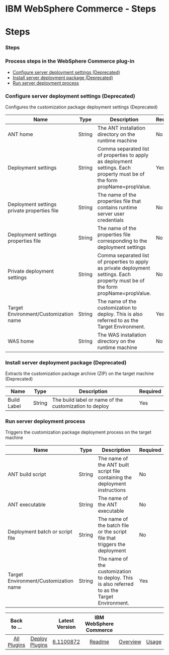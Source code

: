 
IBM WebSphere Commerce - Steps
==============================

# Steps



### Steps




 



### Process steps in the WebSphere Commerce plug-in


* [Configure server deployment settings (Deprecated)](#configure_server_deployment_settings_(deprecated))
* [Install server deployment package (Deprecated)](#install_server_deployment_package_(deprecated))
* [Run server deployment process](#run_server_deployment_process)




### Configure server deployment settings (Deprecated)


Configures the customization package deployment settings (Deprecated)




| Name | Type | Description | Required |
| --- | --- | --- | --- |
| ANT home | String | The ANT installation directory on the runtime machine | No |
| Deployment settings | String | Comma separated list of properties to apply as deployment settings. Each property must be of the form propName=propValue. | Yes |
| Deployment settings private properties file | String | The name of the properties file that contains runtime server user credentials | No |
| Deployment settings properties file | String | The name of the properties file corresponding to the deployment settings | No |
| Private deployment settings | String | Comma separated list of properties to apply as private deployment settings. Each property must be of the form propName=propValue. | No |
| Target Environment/Customization name | String | The name of the customization to deploy. This is also referred to as the Target Environment. | Yes |
| WAS home | String | The WAS installation directory on the runtime machine | No |


### Install server deployment package (Deprecated)


Extracts the customization package archive (ZIP) on the target machine (Deprecated)




| Name | Type | Description | Required |
| --- | --- | --- | --- |
| Build Label | String | The build label or name of the customization to deploy | Yes |


### Run server deployment process


Triggers the customization package deployment process on the target machine




| Name | Type | Description | Required |
| --- | --- | --- | --- |
| ANT build script | String | The name of the ANT built script file containing the deployment instructions | No |
| ANT executable | String | The name of the ANT executable | No |
| Deployment batch or script file | String | The name of the batch file or the script file that triggers the deployment | No |
| Target Environment/Customization name | String | The name of the customization to deploy. This is also referred to as the Target Environment. | Yes |





|Back to ...||Latest Version|IBM WebSphere Commerce ||||
| :---: | :---: | :---: | :---: | :---: | :---: | :---: |
|[All Plugins](../../index.md)|[Deploy Plugins](../README.md)|[6.1100872](https://raw.githubusercontent.com/UrbanCode/IBM-UCD-PLUGINS/main/files/WebSphereCommerce/WebSphereCommerce-6.1100872.zip)|[Readme](README.md)|[Overview](overview.md)|[Usage](usage.md)|[Downloads](downloads.md)|

